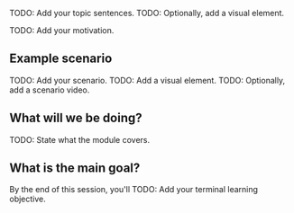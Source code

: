 <!-- 1. Topic sentences ----------------------------------------------------------------------------------

    Goal: Orient the learner to the area covered in this module.

    Heading: None

    Example: "Good cybersecurity relies on many factors to provide confidence and assurance that your data
             is safe and being used as expected."

    Recommended: Add a visual like an image, table, or list that supports the topic sentences.

    Detailed guidance: `https://review.learn.microsoft.com/help/learn/id-guidance-introductions?branch=main#module-introduction`
-->
TODO: Add your topic sentences.
TODO: Optionally, add a visual element.

<!-- 2. Motivation ---------------------------------------------------------------------------------------

    Goal: Explain why the concepts that the module covers are important and how they're used. Consider
          posing a question or describing a challenging situation.

    Heading: None

    Example: "In the early years of computing systems, every application stored data in its own unique
             structure. When developers wanted to build applications to use that data, they had to know
             a lot about the data structure to find the data they needed. These structures were
             inefficient, hard to maintain, and hard to optimize for good application performance. The
             relational database model was designed to solve the problem of multiple arbitrary data
             structures. The relational model provides a standard way of representing and querying
             data that can be used by any application."
-->
TODO: Add your motivation.

<!-- 3. Scenario -----------------------------------------------------------------------------------------

    Goal: Describe a real-world scenario that this module uses to illustrate concepts.

    Heading: "## Example scenario"

    Example: "Authentication and authorization are two key factors. Authentication provides the mechanism
             for you to trust that someone is who they claim to be. When you've authenticated a user, you
             need to decide what they're permitted to do. Authorization grants each user a specific level
             of access to data and assets. Authentication is the key that opens the door, while
             authorization decides where you can go and what you can see inside."

    Recommended: Add a visual that illustrates the scenario.

    Optional: Add a video that visualizes the scenario.

    Detailed guidance: `https://review.learn.microsoft.com/help/learn/id-guidance-scenarios?branch=main`
 -->
## Example scenario
TODO: Add your scenario.
TODO: Add a visual element.
TODO: Optionally, add a scenario video.

<!-- 4. Prose table of contents --------------------------------------------------------------------------

    Goal: List the activities that the learner does in this module. The prose table of contents differs
          from the title and the learning objectives. The title and the learning objectives are outcome-
          focused. They describe the skills the learner acquires as a result of consuming this content.
          In contrast, the prose table of contents states specifically what the learner **does** in order
          to acquire those skills. The format can be either prose or a bulleted list. But a list yields
          better results when transformed into other output types such as PowerPoint.

    Heading: "## What will we be doing?"

    Example: "In this module, we'll formally define several cybersecurity concepts like authentication
             and authorization. Then we'll put the concepts into context by describing some common
             authentication-based attacks. We'll also define some effective authorization security techniques."
 -->
## What will we be doing?
TODO: State what the module covers.

<!-- 5. Terminal learning objective ----------------------------------------------------------------------

    Goal: Restate the module title as a complete sentence. You have more room here to convey the main goal
          than in a space-limited title. Make it outcome-focused so it describes the main skills and
          knowledge the learner acquires as a result of the training. Answer the question "What is the
          foundational knowledge the user gains as a result of consuming this training?"

    Heading: "## What is the main goal?"

    Example: "By the end of the module, you'll have a comprehensive understanding of core cybersecurity concepts."
 -->
## What is the main goal?
By the end of this session, you'll TODO: Add your terminal learning objective.

<!-- Don't include any other content like learning objectives, prerequisites, a unit summary, a lead-in sentence to the next unit, or references. -->